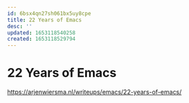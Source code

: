 ```yaml
---
id: 6bsx4qn27sh061bx5uy8cpe
title: 22 Years of Emacs
desc: ''
updated: 1653118540258
created: 1653118529794
---
```


# 22 Years of Emacs

https://arjenwiersma.nl/writeups/emacs/22-years-of-emacs/
